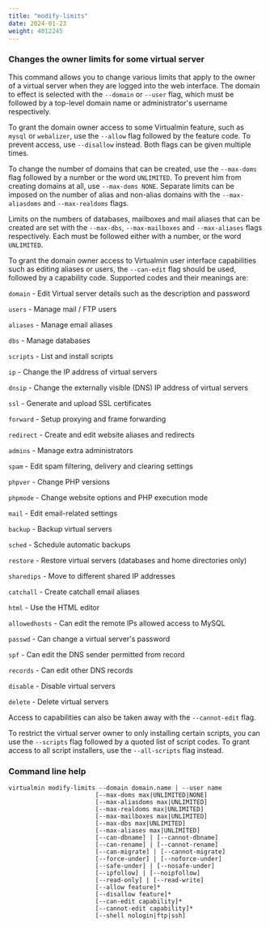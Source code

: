 ```yaml
---
title: "modify-limits"
date: 2024-01-23
weight: 4012245
---
```


### Changes the owner limits for some virtual server

This command allows you to change various limits that apply to the owner of a virtual server when they are logged into the web interface. The domain to effect is selected with the `--domain` or `--user` flag, which must be followed by a top-level domain name or administrator's username respectively.

To grant the domain owner access to some Virtualmin feature, such as `mysql` or `webalizer`, use the `--allow` flag followed by the feature code. To prevent access, use `--disallow` instead. Both flags can be given multiple times.

To change the number of domains that can be created, use the `--max-doms` flag followed by a number or the word `UNLIMITED`. To prevent him from creating domains at all, use `--max-doms NONE`. Separate limits can be imposed on the number of alias and non-alias domains with the `--max-aliasdoms` and `--max-realdoms` flags.

Limits on the numbers of databases, mailboxes and mail aliases that can be created are set with the `--max-dbs`, `--max-mailboxes` and `--max-aliases` flags respectively. Each must be followed either with a number, or the word `UNLIMITED`.

To grant the domain owner access to Virtualmin user interface capabilities such as editing aliases or users, the `--can-edit` flag should be used, followed by a capability code. Supported codes and their meanings are:

`domain` - Edit Virtual server details such as the description and password

`users` - Manage mail / FTP users

`aliases` - Manage email aliases

`dbs` - Manage databases

`scripts` - List and install scripts

`ip` - Change the IP address of virtual servers

`dnsip` - Change the externally visible (DNS) IP address of virtual servers

`ssl` - Generate and upload SSL certificates

`forward` - Setup proxying and frame forwarding

`redirect` - Create and edit website aliases and redirects

`admins` - Manage extra administrators

`spam` - Edit spam filtering, delivery and clearing settings

`phpver` - Change PHP versions

`phpmode` - Change website options and PHP execution mode

`mail` - Edit email-related settings

`backup` - Backup virtual servers

`sched` - Schedule automatic backups

`restore` - Restore virtual servers (databases and home directories only)

`sharedips` - Move to different shared IP addresses

`catchall` - Create catchall email aliases

`html` - Use the HTML editor

`allowedhosts` - Can edit the remote IPs allowed access to MySQL

`passwd` - Can change a virtual server's password

`spf` - Can edit the DNS sender permitted from record

`records` - Can edit other DNS records

`disable` - Disable virtual servers

`delete` - Delete virtual servers

Access to capabilities can also be taken away with the `--cannot-edit` flag.

To restrict the virtual server owner to only installing certain scripts, you can use the `--scripts` flag followed by a quoted list of script codes. To grant access to all script installers, use the `--all-scripts` flag instead.

### Command line help

```text
virtualmin modify-limits --domain domain.name | --user name
                        [--max-doms max|UNLIMITED|NONE]
                        [--max-aliasdoms max|UNLIMITED]
                        [--max-realdoms max|UNLIMITED]
                        [--max-mailboxes max|UNLIMITED]
                        [--max-dbs max|UNLIMITED]
                        [--max-aliases max|UNLIMITED]
                        [--can-dbname] | [--cannot-dbname]
                        [--can-rename] | [--cannot-rename]
                        [--can-migrate] | [--cannot-migrate]
                        [--force-under] | [--noforce-under]
                        [--safe-under] | [--nosafe-under]
                        [--ipfollow] | [--noipfollow]
                        [--read-only] | [--read-write]
                        [--allow feature]*
                        [--disallow feature]*
                        [--can-edit capability]*
                        [--cannot-edit capability]*
                        [--shell nologin|ftp|ssh]
```
